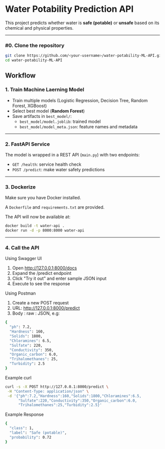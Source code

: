 # Water Potability Prediction API

This project predicts whether water is **safe (potable)** or **unsafe** based on its chemical and physical properties.

---

### #0. Clone the repository
```bash
git clone https://github.com/<your-username>/water-potability-ML-API.git
cd water-potability-ML-API
```


## Workflow

### 1. Train Machine Laerning Model

- Train multiple models (Logistic Regression, Decision Tree, Random Forest, XGBoost)
- Select best model (**Random Forest**)
- Save artifacts in `best_model/`:
    - `best_model/model.joblib`: trained model
    - `best_model/model_meta.json`: feature names and metadata

---

### 2. FastAPI Service
The model is wrapped in a REST API (`main.py`) with two endpoints:
- `GET /health`: service health check
- `POST /predict`: make water safety predictions

---

### 3. Dockerize
Make sure you have Docker installed.

A `Dockerfile` and `requirements.txt` are provided.

The API will now be available at:
```bash
docker build -t water-api .
docker run -d -p 8000:8000 water-api
```
---


### 4. Call the API
Using Swagger UI

1. Open http://127.0.0.1:8000/docs
2. Expand the /predict endpoint 
3. Click "Try it out" and enter sample JSON input 
4. Execute to see the response

Using Postman

1. Create a new POST request 
2. URL: http://127.0.0.1:8000/predict
3. Body : raw : JSON, e.g:

```bash
{
  "ph": 7.2,
  "Hardness": 160,
  "Solids": 1800,
  "Chloramines": 6.5,
  "Sulfate": 220,
  "Conductivity": 350,
  "Organic_carbon": 6.0,
  "Trihalomethanes": 25,
  "Turbidity": 2.5
}

```
Example curl

```bash
curl -s -X POST http://127.0.0.1:8000/predict \
 -H "Content-Type: application/json" \
 -d '{"ph":7.2,"Hardness":160,"Solids":1800,"Chloramines":6.5,
      "Sulfate":220,"Conductivity":350,"Organic_carbon":6.0,
      "Trihalomethanes":25,"Turbidity":2.5}'
```
Example Response

```bash
{
  "class": 1,
  "label": "Safe (potable)",
  "probability": 0.72
}
```